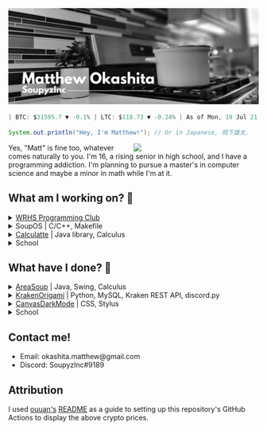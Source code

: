 <!--
  Thanks for peeking under the hood! It's pretty neat right?

  While you are welcome to use this README as a guide, please
  DO NOT just blindly copy it. 1. It's never good to blindly 
  copy code you don't understand and 2. You may end up leaving
  my information in your README.

  I'm glad you enjoyed my README enough to take a peak under 
  the hood! <3
    - Matthew Okashita | SoupyzInc (https://github.com/SoupyzInc)
-->

<img src="https://github.com/SoupyzInc/SoupyzInc/blob/master/Images/GitHub%20Banner.png" alt="Matthew Okashita | SoupyzInc">

<!--START_SECTION:crypto-prices-->
```java
| BTC: $31595.7 ▼ -0.1% | LTC: $118.73 ▼ -0.24% | As of Mon, 19 Jul 21 03:49:37 +0000 | From the Kraken REST API. |
```
<!--END_SECTION:crypto-prices-->

```java
System.out.println("Hey, I'm Matthew!"); // Or in Japanese, 岡下雄太.
```

<img align="right" width="50%" src="https://github-readme-stats.vercel.app/api?username=soupyzinc&hide=contribs&count_private=true&show_icons=true&theme=dark&title_color=9aa0a6&text_coolor+9aa0a6&icon_color=CAD1D9&bg_color=00000000">
<p>Yes, "Matt" is fine too, whatever comes naturally to you. I'm 16, a rising senior in high school, and I have a programming 
addiction. I'm planning to pursue a master's in computer science and maybe a minor in math while I'm at it.<br>

<h2>What am I working on? 🤔</h2>
<details>
  <summary><a href="https://github.com/WRHS-Programming-Club">WRHS Programming Club</a></summary>
  <blockquote>
    Cofounder and president of the WRHS Programming Club.
  </blockquote>
</details>

<details>
  <summary>SoupOS | C/C++, Makefile</summary>
  <blockquote>
    My own operating system built from scratch. Being made with the guidance of 
    <a href="https://www.youtube.com/watch?v=mpPbKEeWIHU&list=PLxN4E629pPnJxCQCLy7E0SQY_zuumOVyZ">Poncho's OS Dev series</a>. 
    Currently debugging the page table manager.
  </blockquote>
</details>

<details>
  <summary><a href="https://github.com/Derivasians/Calculatte">Calculatte</a> | Java library, Calculus</summary>
  <blockquote>
    A simple Java calculus library. Why? Because I love math <i>and</i> programming! ❤️
  </blockquote>
</details>

<details>
  <summary>School</summary>
  <blockquote>
    Expected coursework: AP Physics 2, AP Calculus BC, and AP Statistics.<br>
    Others: CodeQuest Orlando 2021 and marching/concert band.
  </blockquote>
</details>

<h2>What have I done? 🎉</h2>
<details>
  <summary><a href="https://github.com/SoupyzInc/AreaSoup">AreaSoup</a> | Java, Swing, Calculus</summary>
  <blockquote>
    A Java Swing app to visualize different integral approximation techniques.<br><br>
    <img src="https://github.com/SoupyzInc/AreaSoup/blob/main/AreaSoup%20Demo.gif" alt="Demo of AreaSoup">
  </blockquote>
</details>

<details>
  <summary><a href="https://github.com/SoupyzInc/KrakenOrigami">KrakenOrigami</a> | Python, MySQL, Kraken REST API, discord.py</summary>
  <blockquote>A Discord bot written in Python to paper trade crypto currencies. It utilizes 
    <a href="https://github.com/Rapptz/discord.py">discord.py</a> and MySQL to make and store paper trades. 
    Prices are taken from the <a href="https://docs.kraken.com/rest/">Kraken REST API</a> using 
    <a href="https://github.com/veox/python3-krakenex">krakenex</a>.<br><br>
    <img src="https://github.com/SoupyzInc/KrakenOrigami/blob/main/Wiki/Kraken_Showcase.png" alt="KrakenOrigami Demo">
  </blockquote>
</details>

<details>
  <summary><a href="https://github.com/SoupyzInc/CanvasDarkMode">CanvasDarkMode</a> | CSS, Stylus</summary>
  <blockquote>An open source Stylus extension to give Canvas a dark mode. Now students can work late at night 
    without burning their retinas out!<br><br>
    <img src="https://github.com/SoupyzInc/CanvasDarkMode/blob/main/images/Dashboardv1.1.5.png" alt="CanvasDarkMode Demo">
  </blockquote>
</details>

<details>
  <summary>School</summary>
  <blockquote>
    Coursework: AP Computer Science A, C# Programming (COP2360), AP Physics 1, AP Calculus AB, and AP English Language Composition.<br>
    Other achievements: CodeQuest Orlando 2020 (14th/~35), MOS Certified, Florida Marching Band 2019 Class 4A State Champions.
  </blockquote>
</details>

<h2>Contact me!</h2>
<ul>
  <li>Email: okashita.matthew@gmail.com</li>
  <li>Discord: SoupyzInc#9189</li>
</ul>

<h2>Attribution</h2>
I used <a href="https://github.com/ouuan">ouuan's</a> <a href="https://github.com/ouuan/ouuan">README</a> 
as a guide to setting up this repository's GitHub Actions to display the above crypto prices.
